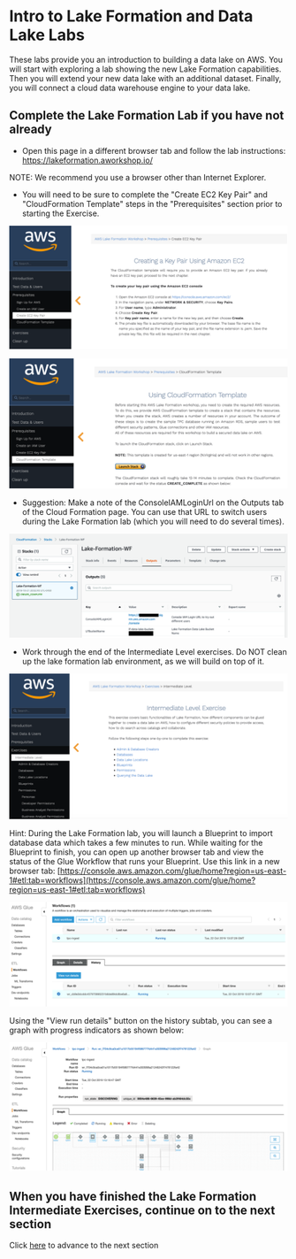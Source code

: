 # Intro to Lake Formation and Data Lake Labs
These labs provide you an introduction to building a data lake on AWS.  You will start with exploring a lab showing the new Lake Formation capabilities.  Then you will extend your new data lake with an additional dataset.  Finally, you will connect a cloud data warehouse engine to your data lake.

## Complete the Lake Formation Lab if you have not already

* Open this page in a different browser tab and follow the lab instructions: https://lakeformation.aworkshop.io/

NOTE: We recommend you use a browser other than Internet Explorer.

* You will need to be sure to complete the "Create EC2 Key Pair" and "CloudFormation Template" steps in the "Prerequisites" section prior to starting the Exercise.

![screenshot](images/New0.png)

![screenshot](images/New0b.png)

* Suggestion: Make a note of the ConsoleIAMLoginUrl on the Outputs tab of the Cloud Formation page.  You can use that URL to switch users during the Lake Formation lab (which you will need to do several times).

![screenshot](images/New0d.png)


* Work through the end of the Intermediate Level exercises.   Do NOT clean up the lake formation lab environment, as we will build on top of it.

![screenshot](images/New0c.png)

Hint: During the Lake Formation lab, you will launch a Blueprint to import database data which takes a few minutes to run.  While waiting for the Blueprint to finish, you can open up another browser tab and view the status of the Glue Workflow that runs your Blueprint.  Use this link in a new browser tab: [https://console.aws.amazon.com/glue/home?region=us-east-1#etl:tab=workflows](https://console.aws.amazon.com/glue/home?region=us-east-1#etl:tab=workflows)

![screenshot](images/New0e.png)

Using the "View run details" button on the history subtab, you can see a graph with progress indicators as shown below:

![screenshot](images/New0f.png)


## When you have finished the Lake Formation Intermediate Exercises, continue on to the next section


Click [here](NewLab1b.md) to advance to the next section